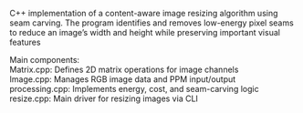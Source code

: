 C++ implementation of a content-aware image resizing algorithm using seam carving. The program identifies and removes low-energy pixel seams to reduce an image’s width and height while preserving important visual features

Main components:  
Matrix.cpp: Defines 2D matrix operations for image channels  
Image.cpp: Manages RGB image data and PPM input/output  
processing.cpp: Implements energy, cost, and seam-carving logic  
resize.cpp: Main driver for resizing images via CLI  

